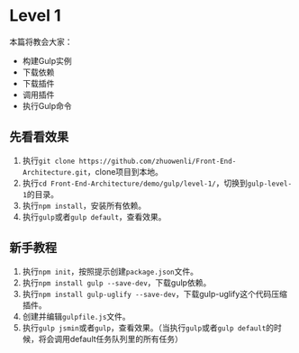 # Level 1

本篇将教会大家：

- 构建Gulp实例
- 下载依赖
- 下载插件
- 调用插件
- 执行Gulp命令

## 先看看效果

1. 执行`git clone https://github.com/zhuowenli/Front-End-Architecture.git`，clone项目到本地。
2. 执行`cd Front-End-Architecture/demo/gulp/level-1/`，切换到`gulp-level-1`的目录。
3. 执行`npm install`，安装所有依赖。
4. 执行`gulp`或者`gulp default`，查看效果。

## 新手教程

1. 执行`npm init`，按照提示创建`package.json`文件。
2. 执行`npm install gulp --save-dev`，下载gulp依赖。
3. 执行`npm install gulp-uglify --save-dev`，下载gulp-uglify这个代码压缩插件。
4. 创建并编辑`gulpfile.js`文件。
5. 执行`gulp jsmin`或者`gulp`，查看效果。（当执行`gulp`或者`gulp default`的时候，将会调用default任务队列里的所有任务）
